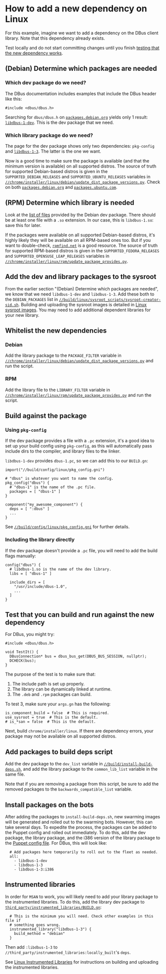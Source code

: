 # How to add a new dependency on Linux

For this example, imagine we want to add a dependency on the DBus client
library. Note that this dependency already exists.

Test locally and do not start committing changes until you finish [testing that
the new dependency
works](#Test-that-you-can-build-and-run-against-the-new-dependency).

## (Debian) Determine which packages are needed

### Which dev package do we need?

The DBus documentation includes examples that include the DBus header like this:

```
#include <dbus/dbus.h>
```

Searching for `dbus/dbus.h` on
[`packages.debian.org`](https://packages.debian.org/) yields only 1 result:
[`libdbus-1-dev`](https://packages.debian.org/buster/libdbus-1-dev). This is the
dev package that we need.

### Which library package do we need?

The page for the dev package shows only two dependencies: `pkg-config` and
[`libdbus-1-3`](https://packages.debian.org/buster/libdbus-1-3). The latter is
the one we want.

Now is a good time to make sure the package is available (and that the minimum
version is available) on all supported distros. The source of truth for
supported Debian-based distros is given in the `SUPPORTED_DEBIAN_RELEASES` and
`SUPPORTED_UBUNTU_RELEASES` variables in
[`//chrome/installer/linux/debian/update_dist_package_versions.py`](https://cs.chromium.org/chromium/src/chrome/installer/linux/debian/update_dist_package_versions.py).
Check on both [`packages.debian.org`](https://packages.debian.org/) and
[`packages.ubuntu.com`](https://packages.ubuntu.com/).

## (RPM) Determine which library is needed

Look at the [list of
files](https://packages.debian.org/buster/amd64/libdbus-1-dev/filelist) provided
by the Debian dev package. There should be at least one file with a `.so`
extension. In our case, this is `libdbus-1.so`: save this for later.

If the packages were available on all supported Debian-based distros, it's
highly likely they will be available on all RPM-based ones too. But if you want
to double-check, [`rpmfind.net`](https://www.rpmfind.net/) is a good resource.
The source of truth for supported RPM-based distros is given in the
`SUPPORTED_FEDORA_RELEASES` and `SUPPORTED_OPENSUSE_LEAP_RELEASES` variables in
[`//chrome/installer/linux/rpm/update_package_provides.py`](https://cs.chromium.org/chromium/src/chrome/installer/linux/rpm/update_package_provides.py).

## Add the dev and library packages to the sysroot

From the earlier section "(Debian) Determine which packages are needed", we know
that we need `libdbus-1-dev` and `libdbus-1-3`. Add these both to the
`DEBIAN_PACKAGES` list in
[`//build/linux/sysroot_scripts/sysroot-creator-sid.sh`](https://cs.chromium.org/chromium/src/build/linux/sysroot_scripts/sysroot-creator-sid.sh).
Building and uploading the sysroot images is detailed in [Linux sysroot
images](https://chromium.googlesource.com/chromium/src.git/+/master/docs/linux_sysroot.md).
You may need to add additional dependent libraries for your new library.

## Whitelist the new dependencies

### Debian

Add the library package to the `PACKAGE_FILTER` variable in
[`//chrome/installer/linux/debian/update_dist_package_versions.py`](https://cs.chromium.org/chromium/src/chrome/installer/linux/debian/update_dist_package_versions.py)
and run the script.

### RPM

Add the library file to the `LIBRARY_FILTER` variable in
[`//chrome/installer/linux/rpm/update_package_provides.py`](https://cs.chromium.org/chromium/src/chrome/installer/linux/rpm/update_package_provides.py)
and run the script.

## Build against the package

### Using `pkg-config`

If the dev package provides a file with a `.pc` extension, it's a good idea to
set up your build config using `pkg-config`, as this will automatically pass
include dirs to the compiler, and library files to the linker.

`libdbus-1-dev` provides `dbus-1.pc`, so we can add this to our `BUILD.gn`:

```
import("//build/config/linux/pkg_config.gni")

# "dbus" is whatever you want to name the config.
pkg_config("dbus") {
  # "dbus-1" is the name of the .pc file.
  packages = [ "dbus-1" ]
}

component("my_awesome_component") {
  deps = [ ":dbus" ]
  ...
}
```

See
[`//build/config/linux/pkg_config.gni`](https://cs.chromium.org/chromium/src/build/config/linux/pkg_config.gni)
for further details.

### Including the library directly

If the dev package doesn't provide a `.pc` file, you will need to add the build
flags manually:

```
config("dbus") {
  # libdbus-1.so is the name of the dev library.
  libs = [ "dbus-1" ]

  include_dirs = [
    "/usr/include/dbus-1.0",
    ...
  ]
}
```

## Test that you can build and run against the new dependency

For DBus, you might try:

```
#include <dbus/dbus.h>

void TestIt() {
  DBusConnection* bus = dbus_bus_get(DBUS_BUS_SESSION, nullptr);
  DCHECK(bus);
}
```

The purpose of the test is to make sure that:

1. The include path is set up properly.
2. The library can be dynamically linked at runtime.
3. The `.deb` and `.rpm` packages can build.

To test 3, make sure your `args.gn` has the following:

```
is_component_build = false  # This is required.
use_sysroot = true  # This is the default.
# is_*san = false  # This is the default.
```

Next, build `chrome/installer/linux`. If there are dependency errors, your
package may not be available on all supported distros.

## Add packages to build deps script

Add the dev package to the `dev_list` variable in
[`//build/install-build-deps.sh`](https://cs.chromium.org/chromium/src/build/install-build-deps.sh?q=install-build-deps.sh),
and add the library package to the `common_lib_list` variable in the same file.

Note that if you are removing a package from this script, be sure to add the
removed packages to the `backwards_compatible_list` variable.

## Install packages on the bots

After adding the packages to `install-build-deps.sh`, new swarming images will
be generated and rolled out to the swarming bots. However, this can take several
days. To expedite the process, the packages can be added to the Puppet config
and rolled out immediately. To do this, add the dev package, the library
package, and the i386 version of the library package to the [Puppet config
file](https://goto.google.com/ynnzy).  For DBus, this will look like:

```
  # Add packages here temporarily to roll out to the fleet as needed.
  all:
    - libdbus-1-dev
    - libdbus-1-3
    - libdbus-1-3:i386
```

## Instrumented libraries

In order for `MSAN` to work, you will likely need to add your library package to
the instrumented libraries. To do this, add the library dev package to
[`third_party/instrumented_libraries/BUILD.gn`](https://cs.chromium.org/chromium/src/third_party/instrumented_libraries/BUILD.gn):

```
  # This is the minimum you will need. Check other examples in this file if
  # something goes wrong.
  instrumented_library("libdbus-1-3") {
    build_method = "debian"
  }
```

Then add `:libdbus-1-3` to
`//third_party/instrumented_libraries:locally_built`'s `deps`.

See [Linux Instrumented
Libraries](https://chromium.googlesource.com/chromium/src.git/+/master/docs/linux_instrumented_libraries.md)
for instructions on building and uploading the instrumented libraries.
